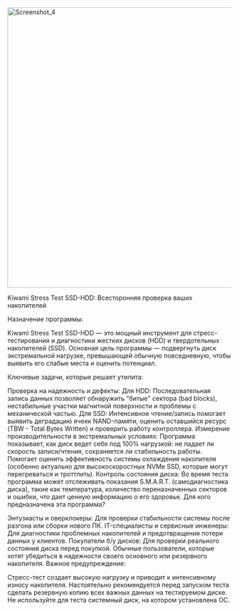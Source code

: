 <img width="1110" height="630" alt="Screenshot_4" src="https://github.com/user-attachments/assets/3043adc5-4f87-453f-8cc3-39ea7628801a" />

Kiwami Stress Test SSD-HDD: Всесторонняя проверка ваших накопителей

Назначение программы:

Kiwami Stress Test SSD-HDD — это мощный инструмент для стресс-тестирования и диагностики жестких дисков (HDD) и твердотельных накопителей (SSD). Основная цель программы — подвергнуть диск экстремальной нагрузке, превышающей обычную повседневную, чтобы выявить его слабые места и оценить потенциал.

Ключевые задачи, которые решает утилита:

Проверка на надежность и дефекты:
Для HDD: Последовательная запись данных позволяет обнаружить "битые" сектора (bad blocks), нестабильные участки магнитной поверхности и проблемы с механической частью.
Для SSD: Интенсивное чтение/запись помогает выявить деградацию ячеек NAND-памяти, оценить оставшийся ресурс (TBW - Total Bytes Written) и проверить работу контроллера.
Измерение производительности в экстремальных условиях:
Программа показывает, как диск ведет себя под 100% нагрузкой: не падает ли скорость записи/чтения, сохраняется ли стабильность работы.
Помогает оценить эффективность системы охлаждения накопителя (особенно актуально для высокоскоростных NVMe SSD, которые могут перегреваться и троттлить).
Контроль состояния диска:
Во время теста программа может отслеживать показания S.M.A.R.T. (самодиагностика диска), такие как температура, количество переназначенных секторов и ошибки, что дает ценную информацию о его здоровье.
Для кого предназначена эта программа?

Энтузиасты и оверклокеры: Для проверки стабильности системы после разгона или сборки нового ПК.
IT-специалисты и сервисные инженеры: Для диагностики проблемных накопителей и предотвращения потери данных у клиентов.
Покупатели б/у дисков: Для проверки реального состояния диска перед покупкой.
Обычные пользователи, которые хотят убедиться в надежности своего основного или резервного накопителя.
Важное предупреждение:

Стресс-тест создает высокую нагрузку и приводит к интенсивному износу накопителя. Настоятельно рекомендуется перед запуском теста сделать резервную копию всех важных данных на тестируемом диске. Не используйте для теста системный диск, на котором установлена ОС.



